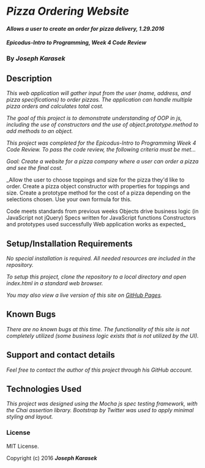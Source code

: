 # _Pizza Ordering Website_

#### _Allows a user to create an order for pizza delivery, 1.29.2016_

#### _Epicodus-Intro to Programming, Week 4 Code Review_

### By _**Joseph Karasek**_

## Description

_This web application will gather input from the user (name, address, and pizza specifications) to order pizzas. The application can handle multiple pizza orders and calculates total cost._

_The goal of this project is to demonstrate understanding of OOP in js, including the use of constructors and the use of object.prototype.method to add methods to an object._

_This project was completed for the Epicodus-Intro to Programming Week 4 Code Review. To pass the code review, the following criteria must be met..._

_Goal: Create a website for a pizza company where a user can order a pizza and see the final cost._

_Allow the user to choose toppings and size for the pizza they'd like to order.
Create a pizza object constructor with properties for toppings and size.
Create a prototype method for the cost of a pizza depending on the selections chosen. Use your own formula for this.

Code meets standards from previous weeks
Objects drive business logic (in JavaScript not jQuery)
Specs written for JavaScript functions
Constructors and prototypes used successfully
Web application works as expected_

## Setup/Installation Requirements

_No special installation is required. All needed resources are included in the repository._

_To setup this project, clone the repository to a local directory and open index.html in a standard web browser._

_You may also view a live version of this site on [GitHub Pages](https://joekarasek.github.io/epicodus-intro-pizza.git)._

## Known Bugs

_There are no known bugs at this time. The functionality of this site is not completely utilized (some business logic exists that is not utilized by the UI)._

## Support and contact details

_Feel free to contact the author of this project through his GitHub account._

## Technologies Used

_This project was designed using the Mocha js spec testing framework, with the Chai assertion library. Bootstrap by Twitter was used to apply minimal styling and layout._

### License

MIT License.

Copyright (c) 2016 **_Joseph Karasek_**
